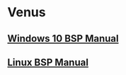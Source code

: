 # Venus

## [Windows 10 BSP Manual](windows-10-bsp-manual/)

## [Linux BSP Manual](linux-bsp-manual/)
